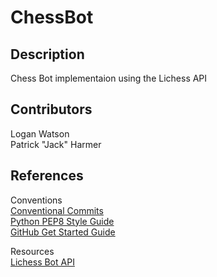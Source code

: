 # ChessBot

## Description
Chess Bot implementaion using the Lichess API


## Contributors
Logan Watson\
Patrick "Jack" Harmer

## References
Conventions\
[Conventional Commits](https://www.conventionalcommits.org/en/v1.0.0/)\
[Python PEP8 Style Guide](https://peps.python.org/pep-0008/)\
[GitHub Get Started Guide](https://docs.github.com/en/get-started)

Resources\
[Lichess Bot API](https://lichess.org/api#tag/Bot)